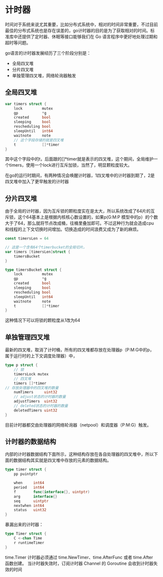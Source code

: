 # 计时器

时间对于系统来说尤其重要，比如分布式系统中，相对的时间非常重要，不过目前最佳的分布式系统也是存在误差的，go计时器的目的是为了获取相对的时间。标准库中还提供了定时器、休眠等接口能够我们在 Go 语言程序中更好地处理过期和超时等问题。

go语言的计时器发展经历了三个阶段分别是：
- 全局四叉堆
- 分片四叉堆
- 单独管理四叉堆，网络轮询器触发

## 全局四叉堆

```go
var timers struct {
	lock         mutex
	gp           *g
	created      bool
	sleeping     bool
	rescheduling bool
	sleepUntil   int64
	waitnote     note
    // 这个字段存储的就是四叉堆
	t            []*timer
}
```
其中这个字段中的t，后面跟的[]*timer就是表示的四叉堆，这个期间，全局维护一个timers，使用一个lock进行互斥加锁，当然了，明显颗粒度较大。

在go的运行时期间，有两种情况会唤醒计时器，1四叉堆中的计时器到期了，2是四叉堆中加入了更早触发的计时器
## 分片四叉堆
由于全局的计时器，因为互斥锁的颗粒度实在是太大，所以系统改成了64片的互斥锁，这个64基本上是根据内核核心数设置的，如果p(G:M:P 模型中的p）的个数大于了64，那么就将节点改成桶，往桶里叠加即可。不过这种行为就会造成cpu和线程的上下文切换时间增加。切换造成的时间浪费又成为了新的麻烦。

```go
const timersLen = 64

// 这是一个含有64个timerbucket的全局切片。
var timers [timersLen]struct {
	timersBucket
}

type timersBucket struct {
	lock         mutex
	gp           *g
	created      bool
	sleeping     bool
	rescheduling bool
	sleepUntil   int64
	waitnote     note
	t            []*timer
}
```

这种情况下可以将锁的颗粒度从1改为64
## 单独管理四叉堆

最新的四叉堆，取消了计时桶，所有的四叉堆都存放在处理器p（P:M:G中的p，属于运行时的上下文调度处理器）中，

```go
type p struct {
    // 锁
	timersLock mutex
    // 四叉堆
	timers []*timer
// 存放处理器中的四叉堆的数量
	numTimers     uint32
    // adjust状态的计时器的数量
	adjustTimers  uint32
    // deleted状态的计时器的数量
	deletedTimers uint32
}
```
目前计时器都交由处理器的网络轮询器（netpool）和调度器（P:M:G）触发。

## 计时器的数据结构

内部的计时器数据结构下面所示，这种结构存放在各自处理器的四叉堆中，所以下面的数据结构其实就是四叉堆中存放的元素的数据结构。

```go
type timer struct {
	pp puintptr

	when     int64
	period   int64
	f        func(interface{}, uintptr)
	arg      interface{}
	seq      uintptr
	nextwhen int64
	status   uint32
}
```

暴漏出来的计时器：

```go
type Timer struct {
	C <-chan Time
	r runtimeTimer
}
```

time.Timer 计时器必须通过 time.NewTimer、time.AfterFunc 或者 time.After 函数创建。 当计时器失效时，订阅计时器 Channel 的 Goroutine 会收到计时器失效的时间